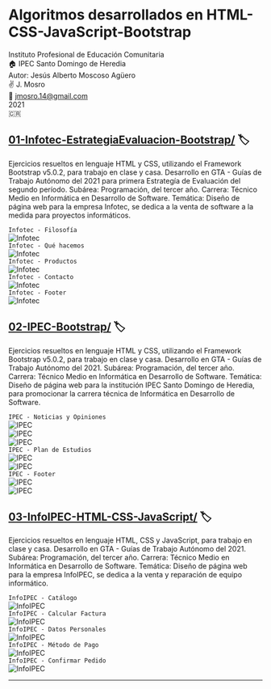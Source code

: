 # Algoritmos desarrollados en HTML-CSS-JavaScript-Bootstrap

Instituto Profesional de Educación Comunitaria  
:house: IPEC Santo Domingo de Heredia  
Autor: Jesús Alberto Moscoso Agüero  
:v: J. Mosro  
:email: jmosro.14@gmail.com  
2021  
:costa_rica:  


## [**01-Infotec-EstrategiaEvaluacion-Bootstrap/**](01-Infotec-EstrategiaEvaluacion-Bootstrap) :label:  

Ejercicios resueltos en lenguaje HTML y CSS, utilizando el Framework Bootstrap v5.0.2, para trabajo en clase y casa. Desarrollo en GTA - Guías de Trabajo Autónomo del 2021 para primera Estrategía de Evaluación del segundo período. Subárea: Programación, del tercer año. Carrera: Técnico Medio en Informática en Desarrollo de Software. Temática: Diseño de página web para la empresa Infotec, se dedica a la venta de software a la medida para proyectos informáticos.  

`Infotec - Filosofía`  
![Infotec](imagenes/01-Infotec-EstrategiaEvaluacion-Bootstrap/01-filosofia.jpg "Infotec - Filosofía.")  
`Infotec - Qué hacemos`  
![Infotec](imagenes/01-Infotec-EstrategiaEvaluacion-Bootstrap/02-quehacemos.jpg "Infotec - Qué hacemos.")  
`Infotec - Productos`  
![Infotec](imagenes/01-Infotec-EstrategiaEvaluacion-Bootstrap/03-productos.jpg "Infotec - Productos.")  
`Infotec - Contacto`  
![Infotec](imagenes/01-Infotec-EstrategiaEvaluacion-Bootstrap/04-contacto.jpg "Infotec - Contacto.")  
`Infotec - Footer`  
![Infotec](imagenes/01-Infotec-EstrategiaEvaluacion-Bootstrap/05-footer.jpg "Infotec - Footer.")  

## [**02-IPEC-Bootstrap/**](02-IPEC-Bootstrap) :label:  

Ejercicios resueltos en lenguaje HTML y CSS, utilizando el Framework Bootstrap v5.0.2, para trabajo en clase y casa. Desarrollo en GTA - Guías de Trabajo Autónomo del 2021. Subárea: Programación, del tercer año. Carrera: Técnico Medio en Informática en Desarrollo de Software. Temática: Diseño de página web para la institución IPEC Santo Domingo de Heredia, para promocionar la carrera técnica de Informática en Desarrollo de Software.  

`IPEC - Noticias y Opiniones`  
![IPEC](imagenes/02-IPEC-Bootstrap/01-noticiasopiniones.jpg "IPEC - Noticias y Opiniones.")  
![IPEC](imagenes/02-IPEC-Bootstrap/02-noticiasopiniones.jpg "IPEC - Noticias y Opiniones.")  
![IPEC](imagenes/02-IPEC-Bootstrap/03-noticiasopiniones.jpg "IPEC - Noticias y Opiniones.")  
`IPEC - Plan de Estudios`  
![IPEC](imagenes/02-IPEC-Bootstrap/04-plandeestudios.jpg "IPEC - Plan de Estudios.")  
![IPEC](imagenes/02-IPEC-Bootstrap/05-plandeestudios.jpg "IPEC - Plan de Estudios.")  
`IPEC - Footer`  
![IPEC](imagenes/02-IPEC-Bootstrap/06-footer.jpg "IPEC - Footer.")  
![IPEC](imagenes/02-IPEC-Bootstrap/07-footer.jpg "IPEC - Footer.")  


## [**03-InfoIPEC-HTML-CSS-JavaScript/**](03-InfoIPEC-HTML-CSS-JavaScript) :label:  

Ejercicios resueltos en lenguaje HTML, CSS y JavaScript, para trabajo en clase y casa. Desarrollo en GTA - Guías de Trabajo Autónomo del 2021. Subárea: Programación, del tercer año. Carrera: Técnico Medio en Informática en Desarrollo de Software. Temática: Diseño de página web para la empresa InfoIPEC, se dedica a la venta y reparación de equipo informático.  

`InfoIPEC - Catálogo`  
![InfoIPEC](imagenes/03-InfoIPEC-HTML-CSS-JavaScript/01-inicio-catalogo.jpg "InfoIPEC - Catálogo.")  
`InfoIPEC - Calcular Factura`  
![InfoIPEC](imagenes/03-InfoIPEC-HTML-CSS-JavaScript/02-inicio-calcularfactura.jpg "InfoIPEC - Calcular Factura.")  
`InfoIPEC - Datos Personales`  
![InfoIPEC](imagenes/03-InfoIPEC-HTML-CSS-JavaScript/03-inicio-datospersonales.jpg "InfoIPEC - Datos Personales.")  
`InfoIPEC - Método de Pago`  
![InfoIPEC](imagenes/03-InfoIPEC-HTML-CSS-JavaScript/04-inicio-metodopago.jpg "InfoIPEC - Método de Pago.")  
`InfoIPEC - Confirmar Pedido`  
![InfoIPEC](imagenes/03-InfoIPEC-HTML-CSS-JavaScript/05-inicio-confirmarpedido.jpg "InfoIPEC - Confirmar Pedido.")  

---
